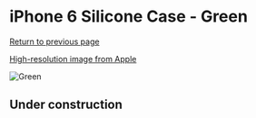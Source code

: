 # iPhone 6 Silicone Case - Green

[Return to previous page](/iphone_6)

[High-resolution image from Apple](https://store.storeimages.cdn-apple.com/8756/as-images.apple.com/is/MGXU2?wid=4500&hei=4500&fmt=png)

<div style="width: 512px"><img src="/almost_uncompressed/MGXU2.webp" alt="Green"></div>

## Under construction
